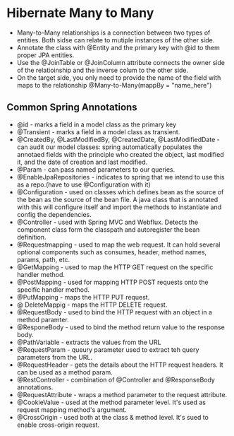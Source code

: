 # Hibernate Many to Many

- Many-to-Many relationships is a connection between two types of entities. Both sidse can relate to mutiple instances of the other side.
- Annotate the class with @Entity and the primary key with @id to them proper JPA entities.
- Use the @JoinTable or @JoinColumn attribute connects the owner side of the relatioinship and the inverse colum to the other side.
- On the target side, you only need to provide the name of the field with maps to the relationship @Many-to-Many(mappBy = "name_here")

## Common Spring Annotations

- @id - marks a field in a model class as the primary key
- @Transient - marks a field in a model class as transient.
- @CreatedBy, @LastModifiedBy, @CreatedDate, @LastModifiedDate - can audit our model classes: spring automatically populates the annotaed fields with the principle who created the object, last modified it, and the date of creation and last modified.
- @Param - can pass named parameters to our queries.
- @EnableJpaRepositories - indicates to spring that we intend to use this as a repo.(have to use @Configuration with it)
- @Configuration - used on classes which defines bean as the source of the bean as the source of the bean file. A java class that is annotated with this will configure itself and import the methods to instantiate and config the dependencies.
- @Controller - used with Spring MVC and Webflux. Detects the component class form the classpath and autoregister the bean definition.
- @Requestmapping - used to map the web request. It can hold several optional components such as consumes, header, method names, params, path, etc.
- @GetMapping - used to map the HTTP GET request on the specific handler method.
- @PostMapping - used for mapping HTTP POST requests onto the specific handler method.
- @PutMapping - maps the HTTP PUT request.
- @ DeleteMappig - maps the HTTP DELETE request.
- @RequestBody - used to bind the HTTP request with an object in a method paramter.
- @ResponeBody - used to bind the method return value to the response body.
- @PathVariable - extracts the values from the URL
- @RequestParam - queury parameter used to extract teh query parameters from the URL.
- @RequestHeader - gets the details about the HTTP request headers. It can be used as a method param.
- @RestController - combination of @Controller and @ResponseBody annotations. 
- @RequestAttribute - wraps a method parameter to the request attribute.
- @CookieValue - used at the method parameter level. It's used as request mapping method's argument.
- @CrossOrigin - used both at the class & method level. It's sued to enable cross-origin request.